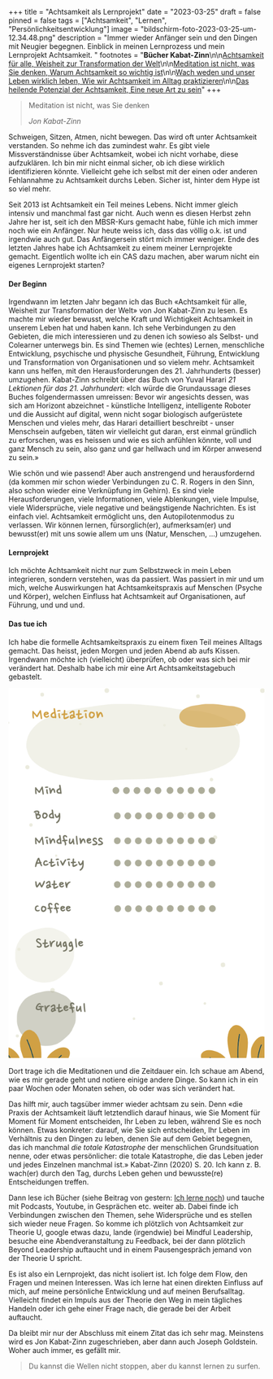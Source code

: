 +++
title = "Achtsamkeit als Lernprojekt"
date = "2023-03-25"
draft = false
pinned = false
tags = ["Achtsamkeit", "Lernen", "Persönlichkeitsentwicklung"]
image = "bildschirm-foto-2023-03-25-um-12.34.48.png"
description = "Immer wieder Anfänger sein und den Dingen mit Neugier begegnen. Einblick in meinen Lernprozess und mein Lernprojekt Achtsamkeit. "
footnotes = "**Bücher Kabat-Zinn**\n\n[Achtsamkeit für alle, Weisheit zur Transformation der Welt](https://www.exlibris.ch/de/buecher-buch/deutschsprachige-buecher/jon-kabat-zinn/achtsamkeit-fuer-alle/id/9783867812535/)\n\n[Meditation ist nicht, was Sie denken, Warum Achtsamkeit so wichtig ist](https://www.exlibris.ch/de/buecher-buch/deutschsprachige-buecher/jon-kabat-zinn/meditation-ist-nicht-was-sie-denken/id/9783867812504/)\n\n[Wach weden und unser Leben wirklich leben, Wie wir Achtsamkeit im Alltag praktizieren](https://www.exlibris.ch/de/buecher-buch/deutschsprachige-buecher/jon-kabat-zinn/wach-werden-und-unser-leben-wirklich-leben/id/9783867812511/)\n\n[Das heilende Potenzial der Achtsamkeit, Eine neue Art zu sein](https://www.exlibris.ch/de/buecher-buch/deutschsprachige-buecher/jon-kabat-zinn/das-heilende-potenzial-der-achtsamkeit/id/9783867812528/)"
+++
> Meditation ist nicht, was Sie denken
>
> *Jon Kabat-Zinn*

Schweigen, Sitzen, Atmen, nicht bewegen. Das wird oft unter Achtsamkeit verstanden. So nehme ich das zumindest wahr. Es gibt viele Missverständnisse über Achtsamkeit, wobei ich nicht vorhabe, diese aufzuklären. Ich bin mir nicht einmal sicher, ob ich diese wirklich identifizieren könnte. Vielleicht gehe ich selbst mit der einen oder anderen Fehlannahme zu Achtsamkeit durchs Leben. Sicher ist, hinter dem Hype ist so viel mehr.

Seit 2013 ist Achtsamkeit ein Teil meines Lebens. Nicht immer gleich intensiv und manchmal fast gar nicht. Auch wenn es diesen Herbst zehn Jahre her ist, seit ich den MBSR-Kurs gemacht habe, fühle ich mich immer noch wie ein Anfänger. Nur heute weiss ich, dass das völlig o.k. ist und irgendwie auch gut. Das Anfängersein stört mich immer weniger. Ende des letzten Jahres habe ich Achtsamkeit zu einem meiner Lernprojekte gemacht. Eigentlich wollte ich ein CAS dazu machen, aber warum nicht ein eigenes Lernprojekt starten?

#### Der Beginn

Irgendwann im letzten Jahr begann ich das Buch «Achtsamkeit für alle, Weisheit zur Transformation der Welt» von Jon Kabat-Zinn zu lesen. Es machte mir wieder bewusst, welche Kraft und Wichtigkeit Achtsamkeit in unserem Leben hat und haben kann. Ich sehe Verbindungen zu den Gebieten, die mich interessieren und zu denen ich sowieso als Selbst- und Colearner unterwegs bin. Es sind Themen wie (echtes) Lernen, menschliche Entwicklung, psychische und physische Gesundheit, Führung, Entwicklung und Transformation von Organisationen und so vielem mehr. Achtsamkeit kann uns helfen, mit den Herausforderungen des 21. Jahrhunderts (besser) umzugehen. Kabat-Zinn schreibt über das Buch von Yuval Harari *21 Lektionen für das 21. Jahrhundert*: «Ich würde die Grundaussage dieses Buches folgendermassen umreissen: Bevor wir angesichts dessen, was sich am Horizont abzeichnet - künstliche Intelligenz, intelligente Roboter und die Aussicht auf digital, wenn nicht sogar biologisch aufgerüstete Menschen und vieles mehr, das Harari detailliert beschreibt - unser Menschsein aufgeben, täten wir vielleicht gut daran, erst einmal gründlich zu erforschen, was es heissen und wie es sich anfühlen könnte, voll und ganz Mensch zu sein, also ganz und gar hellwach und im Körper anwesend zu sein.»

Wie schön und wie passend! Aber auch anstrengend und herausfordernd (da kommen mir schon wieder Verbindungen zu C. R. Rogers in den Sinn, also schon wieder eine Verknüpfung im Gehirn). Es sind viele Herausforderungen, viele Informationen, viele Ablenkungen, viele Impulse, viele Widersprüche, viele negative und beängstigende Nachrichten. Es ist einfach viel. Achtsamkeit ermöglicht uns, den Autopilotenmodus zu verlassen. Wir können lernen, fürsorglich(er), aufmerksam(er) und bewusst(er) mit uns sowie allem um uns (Natur, Menschen, ...) umzugehen. 

#### Lernprojekt

Ich möchte Achtsamkeit nicht nur zum Selbstzweck in mein Leben integrieren, sondern verstehen, was da passiert. Was passiert in mir und um mich, welche Auswirkungen hat Achtsamkeitspraxis auf Menschen (Psyche und Körper), welchen Einfluss hat Achtsamkeit auf Organisationen, auf Führung, und und und. 

#### Das tue ich

Ich habe die formelle Achtsamkeitspraxis zu einem fixen Teil meines Alltags gemacht. Das heisst, jeden Morgen und jeden Abend ab aufs Kissen. Irgendwann möchte ich (vielleicht) überprüfen, ob oder was sich bei mir verändert hat. Deshalb habe ich mir eine Art Achtsamkeitstagebuch gebastelt.

![](bildschirm-foto-2023-03-25-um-11.48.01.png)

Dort trage ich die Meditationen und die Zeitdauer ein. Ich schaue am Abend, wie es mir gerade geht und notiere einige andere Dinge. So kann ich in ein paar Wochen oder Monaten sehen, ob oder was sich verändert hat. 

Das hilft mir, auch tagsüber immer wieder achtsam zu sein. Denn «die Praxis der Achtsamkeit läuft letztendlich darauf hinaus, wie Sie Moment für Moment für Moment entscheiden, Ihr Leben zu leben, während Sie es noch können. Etwas konkreter: darauf, wie Sie sich entscheiden, Ihr Leben im Verhältnis zu den Dingen zu leben, denen Sie auf dem Gebiet begegnen, das ich manchmal *die totale Katastrophe* der menschlichen Grundsituation nenne, oder etwas persönlicher: die totale Katastrophe, die das Leben jeder und jedes Einzelnen manchmal ist.» Kabat-Zinn (2020) S. 20. Ich kann z. B. wach(er) durch den Tag, durchs Leben gehen und bewusste(re) Entscheidungen treffen.

Dann lese ich Bücher (siehe Beitrag von gestern: [Ich lerne noch](https://www.bensblog.ch/ich-lerne-noch/)) und tauche mit Podcasts, Youtube, in Gesprächen etc. weiter ab. Dabei finde ich Verbindungen zwischen den Themen, sehe Widersprüche und es stellen sich wieder neue Fragen. So komme ich plötzlich von Achtsamkeit zur Theorie U, google etwas dazu, lande (irgendwie) bei Mindful Leadership, besuche eine Abendveranstaltung zu Feedback, bei der dann plötzlich Beyond Leadership auftaucht und in einem Pausengespräch jemand von der Theorie U spricht.

Es ist also ein Lernprojekt, das nicht isoliert ist. Ich folge dem Flow, den Fragen und meinen Interessen. Was ich lerne hat einen direkten Einfluss auf mich, auf meine persönliche Entwicklung und auf meinen Berufsalltag. Vielleicht findet ein Impuls aus der Theorie den Weg in mein tägliches Handeln oder ich gehe einer Frage nach, die gerade bei der Arbeit auftaucht. 

Da bleibt mir nur der Abschluss mit einem Zitat das ich sehr mag. Meinstens wird es Jon Kabat-Zinn zugeschrieben, aber dann auch Joseph Goldstein. Woher auch immer, es gefällt mir. 

> Du kannst die Wellen nicht stoppen, aber du kannst lernen zu surfen.